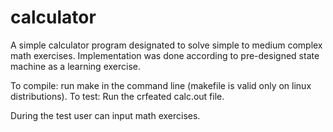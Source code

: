 # calculator
A simple calculator program designated to solve simple to medium complex math exercises.
Implementation was done according to pre-designed state machine as a learning exercise.

To compile: run make in the command line (makefile is valid only on linux distributions).
To test: Run the crfeated calc.out file.

During the test user can input math exercises.
